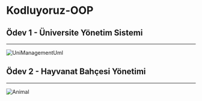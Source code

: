 # Kodluyoruz-OOP

## Ödev 1 - Üniversite Yönetim Sistemi

----

![UniManagementUml](https://user-images.githubusercontent.com/58517067/128606789-bda73a8b-14cb-452a-8971-bfc6efa9416d.jpg)

## Ödev 2 - Hayvanat Bahçesi Yönetimi

---

![Animal](https://user-images.githubusercontent.com/58517067/128608125-d3a7cd41-e25d-445f-936b-3d793b30fa57.jpg)
